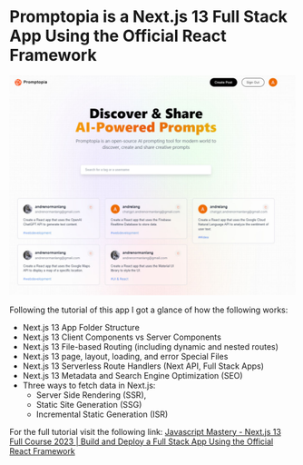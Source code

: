 # Promptopia is a Next.js 13 Full Stack App Using the Official React Framework

![Deployed site](public/assets/images/screenshot.jpg)


Following the tutorial of this app I got a glance of how the following works:
- Next.js 13 App Folder Structure
- Next.js 13 Client Components vs Server Components
- Next.js 13 File-based Routing (including dynamic and nested routes)
- Next.js 13 page, layout, loading, and error Special Files
- Next.js 13 Serverless Route Handlers (Next API, Full Stack Apps)
- Next.js 13 Metadata and Search Engine Optimization (SEO)
- Three ways to fetch data in Next.js:
   - Server Side Rendering (SSR),
   - Static Site Generation (SSG)
   - Incremental Static Generation (ISR)

For the full tutorial visit the following link: 
[Javascript Mastery - Next.js 13 Full Course 2023 | Build and Deploy a Full Stack App Using the Official React Framework](https://www.youtube.com/watch?v=wm5gMKuwSYk) 